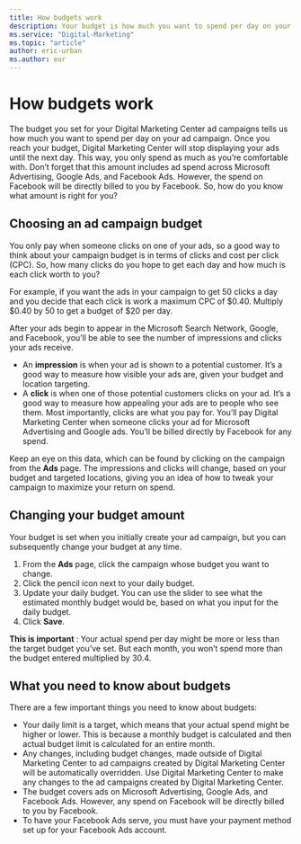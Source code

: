 ```yaml
---
title: How budgets work
description: Your budget is how much you want to spend per day on your ads. The right choice depends on your goals and how you want to monitor your spending.
ms.service: "Digital-Marketing"
ms.topic: "article"
author: eric-urban
ms.author: eur
---
```


# How budgets work

The budget you set for your Digital Marketing Center ad campaigns tells us how much you want to spend per day on your ad campaign. Once you reach your budget, Digital Marketing Center will stop displaying your ads until the next day. This way, you only spend as much as you’re comfortable with. Don’t forget that this amount includes ad spend across Microsoft Advertising, Google Ads, and Facebook Ads. However, the spend on Facebook will be directly billed to you by Facebook.    So, how do you know what amount is right for you?

## Choosing an ad campaign budget

You only pay when someone clicks on one of your ads, so a good way to think about your campaign budget is in terms of clicks and cost per click (CPC). So, how many clicks do you hope to get each day and how much is each click worth to you?

For example, if you want the ads in your campaign to get 50 clicks a day and you decide that each click is work a maximum CPC of $0.40. Multiply $0.40 by 50 to get a budget of $20 per day.

After your ads begin to appear in the Microsoft Search Network, Google, and Facebook, you’ll be able to see the number of impressions and clicks your ads receive.

- An **impression** is when your ad is shown to a potential customer. It’s a good way to measure how visible your ads are, given your budget and location targeting.
- A **click** is when one of those potential customers clicks on your ad. It’s a good way to measure how appealing your ads are to people who see them. Most importantly, clicks are what you pay for. You’ll pay Digital Marketing Center when someone clicks your ad for Microsoft Advertising and Google ads. You’ll be billed directly by Facebook for any spend.

Keep an eye on this data, which can be found by clicking on the campaign from the **Ads** page. The impressions and clicks will change, based on your budget and targeted locations, giving you an idea of how to tweak your campaign to maximize your return on spend.

## Changing your budget amount

Your budget is set when you initially create your ad campaign, but you can subsequently change your budget at any time.

1. From the **Ads** page, click the campaign whose budget you want to change.
1. Click the pencil icon next to your daily budget.
1. Update your daily budget. You can use the slider to see what the estimated monthly budget would be, based on what you input for the daily budget.
1. Click **Save**.

**This is important** : Your actual spend per day might be more or less than the target budget you’ve set. But each month, you won’t spend more than the budget entered multiplied by 30.4.

## What you need to know about budgets

There are a few important things you need to know about budgets:

- Your daily limit is a target, which means that your actual spend might be higher or lower. This is because a monthly budget is calculated and then actual budget limit is calculated for an entire month.
- Any changes, including budget changes, made outside of Digital Marketing Center to ad campaigns created by Digital Marketing Center will be automatically overridden. Use Digital Marketing Center to make any changes to the ad campaigns created by Digital Marketing Center.
- The budget covers ads on Microsoft Advertising, Google Ads, and Facebook Ads. However, any spend on Facebook will be directly billed to you by Facebook.
- To have your Facebook Ads serve, you must have your payment method set up for your Facebook Ads account.


